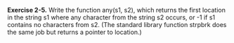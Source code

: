 **Exercise 2-5.** Write the function any(s1, s2), which returns the first location in the string s1 where any 
character from the string s2 occurs, or -1 if s1 contains no characters from s2. (The standard library function
strpbrk does the same job but returns a pointer to location.)
